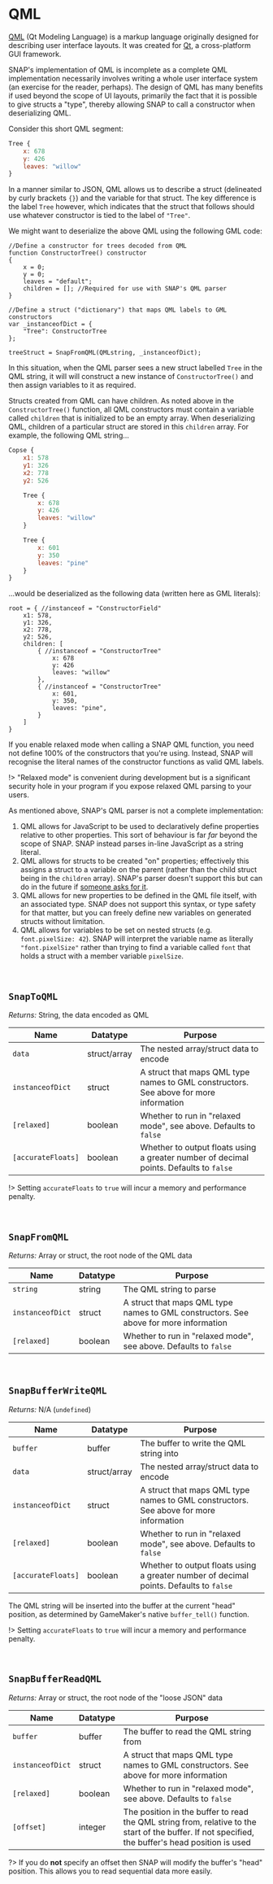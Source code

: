 # QML

[QML](https://en.wikipedia.org/wiki/QML) (Qt Modeling Language) is a markup language originally designed for describing user interface layouts. It was created for [Qt](https://en.wikipedia.org/wiki/Qt_(software)), a cross-platform GUI framework.

SNAP's implementation of QML is incomplete as a complete QML implementation necessarily involves writing a whole user interface system (an exercise for the reader, perhaps). The design of QML has many benefits if used beyond the scope of UI layouts, primarily the fact that it is possible to give structs a "type", thereby allowing SNAP to call a constructor when deserializing QML.

Consider this short QML segment:
```qml
Tree {
	x: 678
	y: 426
	leaves: "willow"
}
```

In a manner similar to JSON, QML allows us to describe a struct (delineated by curly brackets `{}`) and the variable for that struct. The key difference is the label `Tree` however, which indicates that the struct that follows should use whatever constructor is tied to the label of `"Tree"`.

We might want to deserialize the above QML using the following GML code:
```gml
//Define a constructor for trees decoded from QML
function ConstructorTree() constructor
{
	x = 0;
	y = 0;
	leaves = "default";
	children = []; //Required for use with SNAP's QML parser
}

//Define a struct ("dictionary") that maps QML labels to GML constructors
var _instanceofDict = {
	"Tree": ConstructorTree
};

treeStruct = SnapFromQML(QMLstring, _instanceofDict);
```

In this situation, when the QML parser sees a new struct labelled `Tree` in the QML string, it will will construct a new instance of `ConstructorTree()` and then assign variables to it as required.

Structs created from QML can have children. As noted above in the `ConstructorTree()` function, all QML constructors must contain a variable called `children` that is initialized to be an empty array. When deserializing QML, children of a particular struct are stored in this `children` array. For example, the following QML string...
```qml
Copse {
	x1: 578
	y1: 326
	x2: 778
	y2: 526

	Tree {
		x: 678
		y: 426
		leaves: "willow"
	}

	Tree {
		x: 601
		y: 350
		leaves: "pine"
	}
}
```

...would be deserialized as the following data (written here as GML literals):

```gml
root = { //instanceof = "ConstructorField"
	x1: 578,
	y1: 326,
	x2: 778,
	y2: 526,
	children: [
		{ //instanceof = "ConstructorTree"
			x: 678
			y: 426
			leaves: "willow"
		},
		{ //instanceof = "ConstructorTree"
			x: 601,
			y: 350,
			leaves: "pine",
		}
	]
}
```

If you enable relaxed mode when calling a SNAP QML function, you need not define 100% of the constructors that you're using. Instead, SNAP will recognise the literal names of the constructor functions as valid QML labels.

!> "Relaxed mode" is convenient during development but is a significant security hole in your program if you expose relaxed QML parsing to your users.

As mentioned above, SNAP's QML parser is not a complete implementation:

1. QML allows for JavaScript to be used to declaratively define properties relative to other properties. This sort of behaviour is far *far* beyond the scope of SNAP. SNAP instead parses in-line JavaScript as a string literal.
2. QML allows for structs to be created "on" properties; effectively this assigns a struct to a variable on the parent (rather than the child struct being in the `children` array). SNAP's parser doesn't support this but can do in the future if [someone asks for it](https://github.com/JujuAdams/SNAP/issues).
3. QML allows for new properties to be defined in the QML file itself, with an associated type. SNAP does not support this syntax, or type safety for that matter, but you can freely define new variables on generated structs without limitation.
4. QML allows for variables to be set on nested structs (e.g. `font.pixelSize: 42`). SNAP will interpret the variable name as literally `"font.pixelSize"` rather than trying to find a variable called `font` that holds a struct with a member variable `pixelSize`.

&nbsp;

## `SnapToQML`

*Returns:* String, the data encoded as QML

|Name                  |Datatype    |Purpose                                                                               |
|----------------------|------------|--------------------------------------------------------------------------------------|
|`data`                |struct/array|The nested array/struct data to encode                                                |
|`instanceofDict`      |struct      |A struct that maps QML type names to GML constructors. See above for more information |
|`[relaxed]`           |boolean     |Whether to run in "relaxed mode", see above. Defaults to `false`                      |
|`[accurateFloats]`    |boolean     |Whether to output floats using a greater number of decimal points. Defaults to `false`|

!> Setting `accurateFloats` to `true` will incur a memory and performance penalty.

&nbsp;

## `SnapFromQML`

*Returns:* Array or struct, the root node of the QML data

|Name            |Datatype|Purpose                                                                              |
|----------------|--------|-------------------------------------------------------------------------------------|
|`string`        |string  |The QML string to parse                                                              |
|`instanceofDict`|struct  |A struct that maps QML type names to GML constructors. See above for more information|
|`[relaxed]`     |boolean |Whether to run in "relaxed mode", see above. Defaults to `false`                     |

&nbsp;

## `SnapBufferWriteQML`

*Returns:* N/A (`undefined`)

|Name              |Datatype    |Purpose                                                                               |
|------------------|------------|--------------------------------------------------------------------------------------|
|`buffer`          |buffer      |The buffer to write the QML string into                                               |
|`data`            |struct/array|The nested array/struct data to encode                                                |
|`instanceofDict`  |struct      |A struct that maps QML type names to GML constructors. See above for more information |
|`[relaxed]`       |boolean     |Whether to run in "relaxed mode", see above. Defaults to `false`                      |
|`[accurateFloats]`|boolean     |Whether to output floats using a greater number of decimal points. Defaults to `false`|

The QML string will be inserted into the buffer at the current "head" position, as determined by GameMaker's native `buffer_tell()` function.

!> Setting `accurateFloats` to `true` will incur a memory and performance penalty.

&nbsp;

## `SnapBufferReadQML`

*Returns:* Array or struct, the root node of the "loose JSON" data

|Name            |Datatype|Purpose                                                                                                                                          |
|----------------|--------|-------------------------------------------------------------------------------------------------------------------------------------------------|
|`buffer`        |buffer  |The buffer to read the QML string from                                                                                                           |
|`instanceofDict`|struct  |A struct that maps QML type names to GML constructors. See above for more information                                                            |
|`[relaxed]`     |boolean |Whether to run in "relaxed mode", see above. Defaults to `false`                                                                                 |
|`[offset]`      |integer |The position in the buffer to read the QML string from, relative to the start of the buffer. If not specified, the buffer's head position is used|

?> If you do **not** specify an offset then SNAP will modify the buffer's "head" position. This allows you to read sequential data more easily.